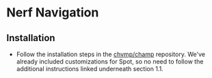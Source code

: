 
# Nerf Navigation


## Installation

- Follow the installation steps in the [chvmp/champ](https://github.com/chvmp/champ) repository. We've already included customizations for Spot, so no need to follow the additional instructions linked underneath section 1.1.



